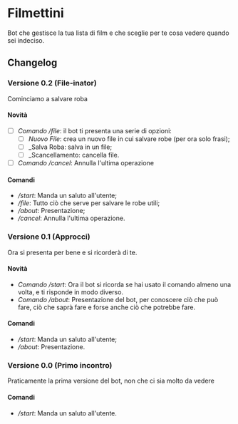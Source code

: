# Filmettini
Bot che gestisce la tua lista di film e che sceglie per te cosa vedere quando sei indeciso.

## Changelog
### Versione 0.2 (File-inator)
Cominciamo a salvare roba
#### Novità
- [ ] _Comando /file_: il bot ti presenta una serie di opzioni:
	- [ ] _Nuovo File_: crea un nuovo file in cui salvare robe (per ora solo frasi);
	- [ ] _Salva Roba: salva in un file;
	- [ ] _Scancellamento: cancella file.
- [ ] _Comando /cancel_: Annulla l'ultima operazione
#### Comandi
- */start*: Manda un saluto all'utente;
- */file*: Tutto ciò che serve per salvare le robe utili;
- */about*: Presentazione;
- */cancel*: Annulla l'ultima operazione.

### Versione 0.1 (Approcci)
Ora si presenta per bene e si ricorderà di te.
#### Novità
- _Comando /start_: Ora il bot si ricorda se hai usato il comando almeno una volta, e ti risponde in modo diverso.
- _Comando /about_: Presentazione del bot, per conoscere ciò che può fare, ciò che saprà fare e forse anche ciò che potrebbe fare.
#### Comandi
- */start*: Manda un saluto all'utente;
- */about*: Presentazione. 

### Versione 0.0 (Primo incontro)
Praticamente la prima versione del bot, non che ci sia molto da vedere
#### Comandi
- */start*: Manda un saluto all'utente.